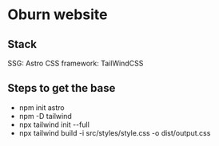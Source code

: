 # Oburn website

## Stack
SSG: Astro
CSS framework: TailWindCSS

## Steps to get the base
* npm init astro
* npm -D tailwind
* npx tailwind init --full
* npx tailwind build -i src/styles/style.css -o dist/output.css